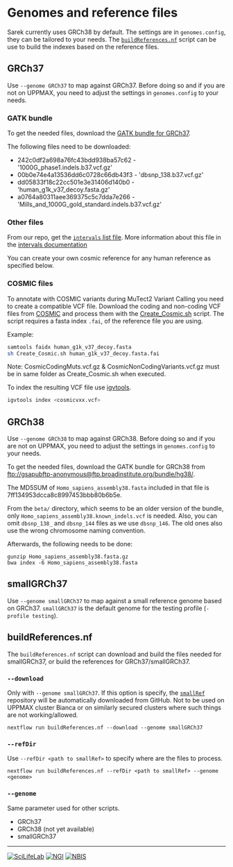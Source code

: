 # Genomes and reference files

Sarek currently uses GRCh38 by default. The settings are in `genomes.config`, they can be tailored to your needs. The [`buildReferences.nf`](#buildreferencesnf) script can be use to build the indexes based on the reference files.

## GRCh37

Use `--genome GRCh37` to map against GRCh37. Before doing so and if you are not on UPPMAX, you need to adjust the settings in `genomes.config` to your needs.

### GATK bundle

To get the needed files, download the [GATK bundle for GRCh37](ftp://gsapubftp-anonymous@ftp.broadinstitute.org/bundle/b37/).

The following files need to be downloaded:

- 242c0df2a698a76fc43bdd938ba57c62 - '1000G\_phase1.indels.b37.vcf.gz'
- 00b0e74e4a13536dd6c0728c66db43f3 - 'dbsnp\_138.b37.vcf.gz'
- dd05833f18c22cc501e3e31406d140b0 - 'human\_g1k\_v37\_decoy.fasta.gz'
- a0764a80311aee369375c5c7dda7e266 - 'Mills\_and\_1000G\_gold\_standard.indels.b37.vcf.gz'

### Other files

From our repo, get the [`intervals` list file](https://raw.githubusercontent.com/SciLifeLab/Sarek/master/repeats/wgs_calling_regions.grch37.list). More information about this file in the [intervals documentation](INTERVALS.md)

You can create your own cosmic reference for any human reference as specified below.

### COSMIC files

To annotate with COSMIC variants during MuTect2 Variant Calling you need to create a compatible VCF file.
Download the coding and non-coding VCF files from [COSMIC](http://cancer.sanger.ac.uk/cosmic/download) and
process them with the [Create\_Cosmic.sh](https://github.com/SciLifeLab/Sarek/tree/master/scripts/Create_Cosmic.sh)
script. The script requires a fasta index `.fai`, of the reference file you are using.

Example:

```bash
samtools faidx human_g1k_v37_decoy.fasta
sh Create_Cosmic.sh human_g1k_v37_decoy.fasta.fai
```

Note: CosmicCodingMuts.vcf.gz & CosmicNonCodingVariants.vcf.gz must be in same folder as Create\_Cosmic.sh when executed.

To index the resulting VCF file use [igvtools](https://software.broadinstitute.org/software/igv/igvtools).

```bash
igvtools index <cosmicvxx.vcf>
```

## GRCh38

Use `--genome GRCh38` to map against GRCh38. Before doing so and if you are not on UPPMAX, you need to adjust the settings in `genomes.config` to your needs.

To get the needed files, download the GATK bundle for GRCh38 from [ftp://gsapubftp-anonymous@ftp.broadinstitute.org/bundle/hg38/](ftp://gsapubftp-anonymous@ftp.broadinstitute.org/bundle/hg38/).

The MD5SUM of `Homo_sapiens_assembly38.fasta` included in that file is 7ff134953dcca8c8997453bbb80b6b5e.

From the `beta/` directory, which seems to be an older version of the bundle, only `Homo_sapiens_assembly38.known_indels.vcf` is needed. Also, you can omit `dbsnp_138_` and `dbsnp_144` files as we use `dbsnp_146`. The old ones also use the wrong chromosome naming convention.

Afterwards, the following needs to be done:

```
gunzip Homo_sapiens_assembly38.fasta.gz
bwa index -6 Homo_sapiens_assembly38.fasta
```

## smallGRCh37

Use `--genome smallGRCh37` to map against a small reference genome based on GRCh37. `smallGRCh37` is the default genome for the testing profile (`-profile testing`).

## buildReferences.nf

The `buildReferences.nf` script can download and build the files needed for smallGRCh37, or build the references for GRCh37/smallGRCh37.

### `--download`

Only with `--genome smallGRCh37`. If this option is specify, the [`smallRef`](https://github.com/szilvajuhos/smallRef) repository will be automatically downloaded from GitHub. Not to be used on UPPMAX cluster Bianca or on similarly secured clusters where such things are not working/allowed.

```
nextflow run buildReferences.nf --download --genome smallGRCh37
```

### `--refDir`

Use `--refDir <path to smallRef>` to specify where are the files to process.

```
nextflow run buildReferences.nf --refDir <path to smallRef> --genome <genome>
```

### `--genome`

Same parameter used for other scripts.

- GRCh37
- GRCh38 (not yet available)
- smallGRCh37

--------------------------------------------------------------------------------

[![](images/SciLifeLab_logo.png "SciLifeLab")][scilifelab-link]
[![](images/NGI_logo.png "NGI")][ngi-link]
[![](images/NBIS_logo.png "NBIS")][nbis-link]

[nbis-link]: https://www.nbis.se/
[ngi-link]: https://ngisweden.scilifelab.se/
[scilifelab-link]: https://www.scilifelab.se/
